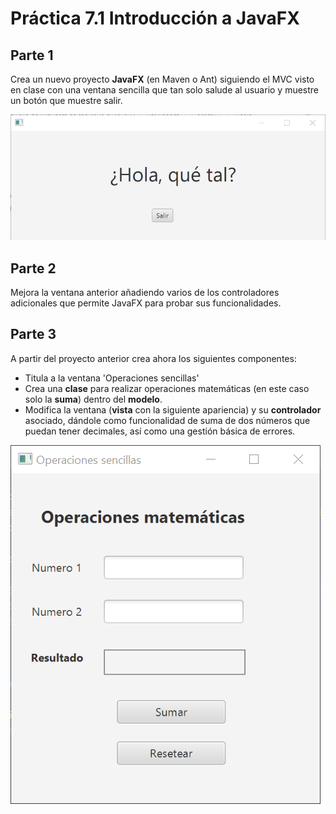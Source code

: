 # Práctica 7.1 Introducción a JavaFX

## Parte 1

Crea un nuevo proyecto **JavaFX** (en Maven o Ant) siguiendo el MVC visto en clase con una ventana sencilla que tan solo salude al usuario y muestre un botón que muestre salir.

![](media/2023-02-06_19_11_09.png)


## Parte 2

Mejora la ventana anterior añadiendo varios de los controladores adicionales que permite JavaFX para probar sus funcionalidades.



## Parte 3

A partir del proyecto anterior crea ahora los siguientes componentes:

   -   Titula a la ventana 'Operaciones sencillas'
   -   Crea una **clase** para realizar operaciones matemáticas (en este caso solo la **suma**) dentro del **modelo**.
   -   Modifica la ventana (**vista** con la siguiente apariencia) y su **controlador** asociado, dándole como funcionalidad de suma de dos números que puedan tener decimales, así como una gestión básica de errores.

![](media/e21a7c4bffc20669a0adffd35b121e22.png)
